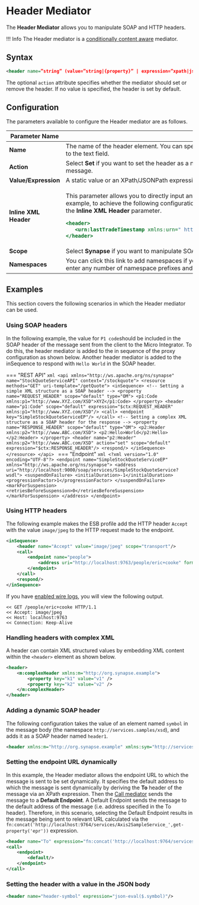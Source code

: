 # Header Mediator

The **Header Mediator** allows you to manipulate SOAP and HTTP headers.

!!! Info
    The Header mediator is a [conditionally content aware]({{base_path}}/reference/mediators/about-mediators/#classification-of-mediators) mediator.

## Syntax

```xml
<header name=”string” (value=”string|{property}” | expression=”xpath|jsonpath”) [scope=default|transport] [action=set|remove]/>
```

The optional `action` attribute specifies whether the mediator should set or remove the header. If no value is specified, the header is set by default.

## Configuration

The parameters available to configure the Header mediator are as follows.

<table>
<thead>
<tr class="header">
<th>Parameter Name</th>
<th>Description</th>
</tr>
</thead>
<tbody>
<tr class="odd">
<td><strong>Name</strong></td>
<td>The name of the header element. You can specify the namespace used in the header element by clicking the <strong>Namespaces</strong> link next to the text field.</td>
</tr>
<tr class="even">
<td><strong>Action</strong></td>
<td>Select <strong>Set</strong> if you want to set the header as a new header. Select <strong>Remove</strong> if you want to remove the header from the incoming message.</td>
</tr>
<tr class="odd">
<td><strong>Value/Expression</strong></td>
<td>A static value or an XPath/JSONPath expression that will be executed on the message to set the header value.</td>
</tr>
<tr class="even">
<td><strong>Inline XML Header</strong></td>
<td><div class="content-wrapper">
<p>This parameter allows you to directly input any XML syntax related to the Header mediator (specifically for SOAP headers). For example, to achieve the following configuration, you should enter the <code>               lastTradeTimestamp              </code> element in the <strong>Inline XML Header</strong> parameter.</p>
<div class="code panel pdl" style="border-width: 1px;">
<div class="codeContent panelContent pdl">
<div class="sourceCode" id="cb1" data-syntaxhighlighter-params="brush: xml; gutter: false; theme: Confluence" data-theme="Confluence" style="brush: xml; gutter: false; theme: Confluence"><pre class="sourceCode xml"><code class="sourceCode xml"><span id="cb1-1"><a href="#cb1-1"></a><span class="kw">&lt;header&gt;</span>  </span>
<span id="cb1-2"><a href="#cb1-2"></a>   <span class="kw">&lt;urn:lastTradeTimestamp</span><span class="ot"> xmlns:urn=</span><span class="st">&quot; http://synapse.apache.org/ &quot;</span><span class="kw">&gt;</span>Mon May 13 13:52:17 IST 2013<span class="kw">&lt;/urn:lastTradeTimestamp&gt;</span>  </span>
<span id="cb1-3"><a href="#cb1-3"></a><span class="kw">&lt;/header&gt;</span></span></code></pre></div>
</div>
</div>
</div></td>
</tr>
<tr class="odd">
<td><strong>Scope</strong></td>
<td>Select <strong>Synapse</strong> if you want to manipulate SOAP headers. Select <strong>Transport</strong> if you want to manipulate HTTP headers.</td>
</tr>
<tr class="even">
<td><strong>Namespaces</strong></td>
<td>You can click this link to add namespaces if you are providing an expression. The <strong>Namespace Editor</strong> panel would appear. You can enter any number of namespace prefixes and URL that you have used in the XPath expression in this panel.</td>
</tr>
</tbody>
</table>

## Examples

This section covers the following scenarios in which the Header mediator can be used.

### Using SOAP headers

In the following example, the value for `P1 code`should be included in the SOAP header of the message sent from the client to the Micro Integrator. 
To do this, the header mediator is added to the in sequence of the proxy configuration as shown below. Another header mediator is added to the inSequence to respond with `Hello World` in the SOAP header.

=== "REST API"
    ```xml
    <api xmlns="http://ws.apache.org/ns/synapse" name="StockQuoteServiceAPI" context="/stockquote">
        <resource methods="GET" uri-template="/getQuote">
            <inSequence>
                <!-- Setting a simple XML structure as a SOAP header -->
                <property name="REQUEST_HEADER" scope="default" type="OM">
                    <p1:Code xmlns:p1="http://www.XYZ.com/XSD">XYZ</p1:Code>
                </property>
                <header name="p1:Code" scope="default" expression="$ctx:REQUEST_HEADER" xmlns:p1="http://www.XYZ.com/XSD"/>
                <call>
                    <endpoint key="SimpleStockQuoteServiceEP"/>
                </call>
                <!-- Setting a complex XML structure as a SOAP header for the response -->
                <property name="RESPONSE_HEADER" scope="default" type="OM">
                    <p2:Header xmlns:p2="http://www.ABC.com/XSD">
                        <p2:Hello>World</p2:Hello>
                    </p2:Header>
                </property>
                <header name="p2:Header" xmlns:p2="http://www.ABC.com/XSD" action="set" scope="default" expression="$ctx:RESPONSE_HEADER"/>
                <respond/>
            </inSequence>
        </resource>
    </api>
    ```
=== "Endpoint"
    ```xml
    <?xml version="1.0" encoding="UTF-8"?>
    <endpoint name="SimpleStockQuoteServiceEP" xmlns="http://ws.apache.org/ns/synapse">
        <address     uri="http://localhost:9000/soap/services/SimpleStockQuoteService?wsdl">
            <suspendOnFailure>
                <initialDuration>-1</initialDuration>
                <progressionFactor>1</progressionFactor>
            </suspendOnFailure>
            <markForSuspension>
                <retriesBeforeSuspension>0</retriesBeforeSuspension>
            </markForSuspension>
        </address>
    </endpoint>
    ```

### Using HTTP headers

The following example makes the ESB profile add the HTTP header `Accept` with the value `image/jpeg` to the HTTP request made to the endpoint.

```xml
<inSequence>
    <header name="Accept" value="image/jpeg" scope="transport"/>
    <call>
        <endpoint name="people">
            <address uri="http://localhost:9763/people/eric+cooke" format="get"/>
        </endpoint>
    </call>
    <respond/>
</inSequence>
```

If you have [enabled wire logs]({{base_path}}/develop/using-wire-logs), you will view the following output.

``` text
<< GET /people/eric+cooke HTTP/1.1
<< Accept: image/jpeg
<< Host: localhost:9763
<< Connection: Keep-Alive
```

### Handling headers with complex XML

A header can contain XML structured values by embedding XML content within the `<header>` element as shown below.

```xml
<header>
    <m:complexHeader xmlns:m="http://org.synapse.example">
        <property key="k1" value="v1" />
        <property key="k2" value="v2" />
    </m:complexHeader>
</header>
```

### Adding a dynamic SOAP header

The following configuration takes the value of an element named `symbol` in the message body (the namespace `http://services.samples/xsd`), and adds it as a SOAP header named `header1`.

```xml
<header xmlns:m="http://org.synapse.example" xmlns:sym="http://services.samples/xsd" name="m:header1" scope="default" expression="//sym:symbol"/>
```

### Setting the endpoint URL dynamically

In this example, the Header mediator allows the endpoint URL to which the message is sent to be set dynamically. It specifies the default address to which the message is sent dynamically by deriving the **To** header of the message via an XPath expression. Then the [Call mediator]({{base_path}}/reference/mediators/call-mediator/) sends the message to a **Default Endpoint**. A Default Endpoint sends the message to the default address of the message (i.e. address specified in the To header). 
Therefore, in this scenario, selecting the Default Endpoint results in the message being sent to relevant URL calculated via the `fn:concat('http://localhost:9764/services/Axis2SampleService_',get-property('epr'))` expression.

```xml
<header name="To" expression="fn:concat('http://localhost:9764/services/Axis2SampleService_',get-property('epr'))"/>
<call>
    <endpoint>
        <default/>
    </endpoint>
</call>
```

### Setting the header with a value in the JSON body	

```	xml
<header name="header-symbol" expression="json-eval($.symbol)"/>	
```
